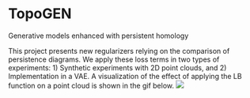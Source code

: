 # TopoGEN

Generative models enhanced with persistent homology

This project presents new regularizers relying on the comparison of persistence diagrams. We apply these loss terms in two types of experiments: 1) Synthetic experiments with 2D point clouds, and 2) Implementation in a VAE. A visualization of the effect of applying the LB function on a point cloud is shown in the gif below. ![](https://github.com/JackBJ23/TopoGEN/test1_gif.gif)
